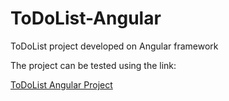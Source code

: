 # ToDoList-Angular
ToDoList project developed on Angular framework

The project can be tested using the link:

[ToDoList Angular Project](https://plamen33.github.io/ToDoList-Angular)
